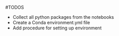#TODOS
- Collect all python packages from the notebooks
- Create a Conda environment.yml file
- Add procedure for setting up environment
